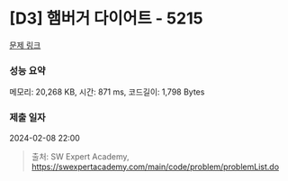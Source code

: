 # [D3] 햄버거 다이어트 - 5215 

[문제 링크](https://swexpertacademy.com/main/code/problem/problemDetail.do?contestProbId=AWT-lPB6dHUDFAVT) 

### 성능 요약

메모리: 20,268 KB, 시간: 871 ms, 코드길이: 1,798 Bytes

### 제출 일자

2024-02-08 22:00



> 출처: SW Expert Academy, https://swexpertacademy.com/main/code/problem/problemList.do
